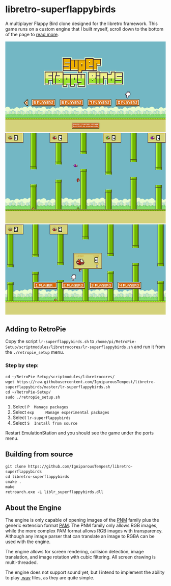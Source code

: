 # libretro-superflappybirds
A multiplayer Flappy Bird clone designed for the libretro framework. This game runs on a custom engine that I built myself, scroll down to the bottom of the page to [read more](#about-the-engine).

![](.readme/screenshot_title.png)
![](.readme/screenshot_gameplay.png)
![](.readme/screenshot_game_over.png)

## Adding to RetroPie

Copy the script `lr-superflappybirds.sh` to `/home/pi/RetroPie-Setup/scriptmodules/libretrocores/lr-superflappybirds.sh` and run it from the `./retropie_setup` menu.

### Step by step:

    cd ~/RetroPie-Setup/scriptmodules/libretrocores/
    wget https://raw.githubusercontent.com/IgniparousTempest/libretro-superflappybirds/master/lr-superflappybirds.sh
    cd ~/RetroPie-Setup/
    sudo ./retropie_setup.sh

1. Select `P  Manage packages`
2. Select `exp     Manage experimental packages`
3. Select `lr-superflappybirds`
4. Select `S  Install from source`

Restart EmulationStation and you should see the game under the ports menu.

## Building from source

    git clone https://github.com/IgniparousTempest/libretro-superflappybirds
    cd libretro-superflappybirds
    cmake .
    make
    retroarch.exe -L liblr_superflappybirds.dll 
    
## About the Engine

The engine is only capable of opening images of the [PNM](https://en.wikipedia.org/wiki/Netpbm_format) family plus the generic extension format [PAM](https://en.wikipedia.org/wiki/Netpbm#PAM_graphics_format). The PNM family only allows RGB images, while the more complex PAM format allows RGB images with transparency. Although any image parser that can translate an image to RGBA can be used with the engine.

The engine allows for screen rendering, collision detection, image translation, and image rotation with cubic filtering. All screen drawing is multi-threaded.

The engine does not support sound yet, but I intend to implement the ability to play [.wav](http://soundfile.sapp.org/doc/WaveFormat/) files, as they are quite simple.